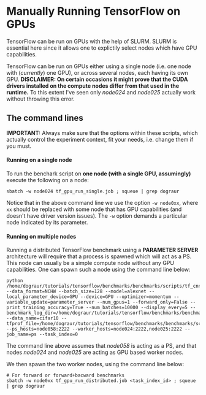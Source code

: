 # Manually Running TensorFlow on GPUs

TensorFlow can be run on GPUs with the help of SLURM. SLURM is essential here since it allows one to explictily select nodes which have GPU capabilities. 

TensorFlow can be run on GPUs either using a single node (i.e. one node with (*currently*) one GPU), or across several nodes, each having its own GPU. **DISCLAIMER: On certain occasions it might prove that the CUDA drivers installed on the compute nodes differ from that used in the runtime.** To this extent I've seen only *node024* and *node025* actually work without throwing this error. 

## The command lines 

**IMPORTANT:** Always make sure that the options within these scripts, which actually control the experiment context, fit your needs, i.e. change them if you must.

#### Running on a single node

To run the benchark script on **one node (with a single GPU, assumingly)** execute the following on a node:

```
sbatch -w node024 tf_gpu_run_single.job ; squeue | grep dograur
```

Notice that in the above command line we use the option `-w node0xx`, where `xx` should be replaced with some node that has GPU capabilities (and doesn't have driver version issues). The `-w` option demands a particular node indicated by its parameter.

#### Running on multiple nodes

Running a distributed TensorFlow benchmark using a **PARAMETER SERVER** architecture will require that a process is spawned which will act as a PS. This node can usually be a simple compute node without any GPU capabilities. One can spawn such a node using the command line below:

```
python /home/dograur/tutorials/tensorflow/benchmarks/benchmarks/scripts/tf_cnn_benchmarks/tf_cnn_benchmarks.py --data_format=NCHW --batch_size=128 --model=alexnet --local_parameter_device=GPU --device=GPU --optimizer=momentum --variable_update=parameter_server --num_gpus=1 --forward_only=False --print_training_accuracy=True --num_batches=10000 --display_every=5 --benchmark_log_dir=/home/dograur/tutorials/tensorflow/benchmarks/benchmarks/scripts/tf_cnn_benchmarks/logs --data_name=cifar10 --tfprof_file=/home/dograur/tutorials/tensorflow/benchmarks/benchmarks/scripts/tf_cnn_benchmarks/logs/tfprof_logs --ps_hosts=node058:2222 --worker_hosts=node024:2222,node025:2222 --job_name=ps --task_index=0
```

The command line above assumes that *node058* is acting as a PS, and that nodes *node024* and *node025* are acting as GPU based worker nodes. 

We then spawn the two worker nodes, using the command line below: 

```
# For forward or forward+bacward benchmarks
sbatch -w node0xx tf_gpu_run_distributed.job <task_index_id> ; squeue | grep dograur
```

